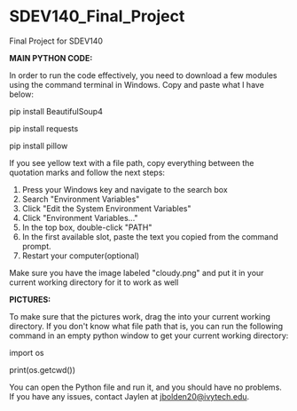 # SDEV140_Final_Project
Final Project for SDEV140

**MAIN PYTHON CODE:**

  In order to run the code effectively, you need to download a few modules using
  the command terminal in Windows. Copy and paste what I have below:
  
  pip install BeautifulSoup4
  
  pip install requests
  
  pip install pillow
  
  If you see yellow text with a file path, copy everything between the quotation marks and follow the next steps:
  
  1. Press your Windows key and navigate to the search box
  2. Search "Environment Variables"
  3. Click "Edit the System Environment Variables"
  4. Click "Environment Variables..."
  5. In the top box, double-click "PATH"
  6. In the first available slot, paste the text you copied from the command prompt.
  7. Restart your computer(optional)
  
  Make sure you have the image labeled "cloudy.png" and put it in your current working directory for it to work as well

  

**PICTURES:**

  To make sure that the pictures work, drag the into your current working directory. If you don't know
  what file path that is, you can run the following command in an empty python window to get your 
  current working directory:

  import os
  
  print(os.getcwd())



You can open the Python file and run it, and you should have no problems. If you have any issues, contact Jaylen at jbolden20@ivytech.edu.
  
